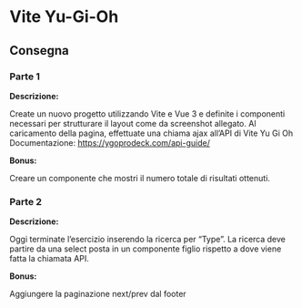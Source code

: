 # Vite Yu-Gi-Oh

## Consegna

### Parte 1

**Descrizione:**

Create un nuovo progetto utilizzando Vite e Vue 3 e definite i componenti necessari per strutturare il layout come da screenshot allegato.
Al caricamento della pagina, effettuate una chiama ajax all’API di Vite Yu Gi Oh
Documentazione: https://ygoprodeck.com/api-guide/

**Bonus:**

Creare un componente che mostri il numero totale di risultati ottenuti.

### Parte 2

**Descrizione:**

Oggi terminate l’esercizio inserendo la ricerca per “Type”.
La ricerca deve partire da una select posta in un componente figlio rispetto a dove viene fatta la chiamata API.

**Bonus:**

Aggiungere la paginazione next/prev dal footer